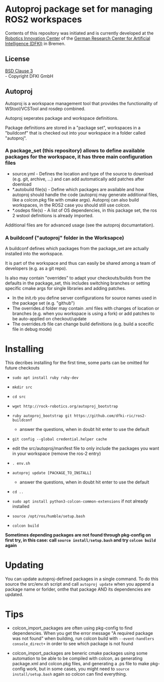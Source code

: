 # Autoproj package set for managing ROS2 workspaces

Contents of this repository was initiated and is currently developed at the
[Robotics Innovation Center](http://robotik.dfki-bremen.de/en/startpage.html) of the
[German Research Center for Artificial Intelligence (DFKI)](http://www.dfki.de) in Bremen.

## License

[BSD Clause 3](https://opensource.org/licenses/BSD-3-Clause)<br> - Copyright DFKI GmbH

## Autoproj

Autoproj is a workspace management tool that provides the functionality of WStool/VCSTool and rosdep combined.

Autoproj seperates package and workspace definitions.

Package definitions are stored in a "package set", workspaces in a "buildconf" that is checked out into your workspace in a folder called "autoproj".

### A package_set (this repository) allows to define available packages for the workspace, it has three main configuration files 

* source.yml - Defines the location and type of the source to download (e.g. git, archive, ...) and can add automatically add patches after doenload
* *.autobuild file(s) - Define which packages are available and how autoproj should handle the code (autoproj may generate additional files, like a colcon.pkg file with cmake args). Autoproj can also build workspaces, in the ROS2 case you should still use colcon.
* *.osdeps file(s) - A list of OS dependencies, in this package set, the ros 2 wstool definitions is already imported.

Additional files are for advanced usage (see the autoproj documantation).

### A buildconf ("autoproj" folder in the Worksapce) 

A buildconf defines which packages from the package_set are actually installed into the workspace.

It is part of the workspace and thus can easily be shared among a team of developers (e.g. as a git repo).

Is also may contain "overrides" to adapt your checkouts/builds from the defaults in the package_set, this includes switching branches or setting specific cmake args for single libraries and adding patches.

* In the init.rb you define server configurations for source names used in the package set (e.g. "github")
* The overrides.d folder may contain .xml files with changes of location or branches (e.g. when you workspace is using a fork) or add patches to be auto-applied on checkout/update
* The overrides.rb file can change build definitions (e.g. build a scecific file in debug mode)


# Installing

This decribes installing for the first time, some parts can be omitted for future checkouts

* `sudo apt install ruby ruby-dev`
* `mkdir src`
* `cd src`
* `wget http://rock-robotics.org/autoproj_bootstrap`
* `ruby autoproj_bootstrap git https://github.com/dfki-ric/ros2-buildconf`
  * answer the questions, when in doubt hit enter to use the default
* `git config --global credential.helper cache`

* edit the src/autoproj/manifest file to only include the packages you want in your workspace (remove the ros-2 entry)
* `. env.sh`
* `autoproj update [PACKAGE_TO_INSTALL]`
  * answer the questions, when in doubt hit enter to use the default

* `cd ..`
* `sudo apt install python3-colcon-common-extensions` if not already installed
* `source /opt/ros/humble/setup.bash`
* `colcon build`

**Sometimes depending packages are not found through pkg-config on first try, in this case: call `source install/setup.bash` and try `colcon build` again**


# Updating
You can update autoproj-defined packages in a single command. To do this source the src/env.sh script and call `autoproj update` when you append a package name or forlder, onthe that package AND its dependencies are updated.


# Tips

* colcon_import_packages are often using pkg-config to find dependencies. When you get the error message "A required package was not found" when building, run colcon build with `--event-handlers console_direct+` in order to see which package is not found

* colcon_import_packages are beneric cmake packages using some automation to be able to be compiled with colcon, as generating package.xml and colcon.pkg files, and generating a .ps file to make pkg-config work, but in some cases, you might need to `source install/setup.bash` again so colcon can find everything.